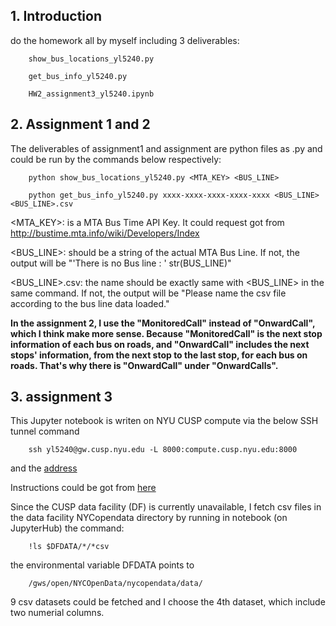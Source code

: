 ## 1. Introduction
do the homework all by myself
including 3 deliverables:

        show_bus_locations_yl5240.py
        
        get_bus_info_yl5240.py
        
        HW2_assignment3_yl5240.ipynb

## 2. Assignment 1 and 2
The deliverables of assignment1 and assignment are python files as .py and could
be run by the commands below respectively:

        python show_bus_locations_yl5240.py <MTA_KEY> <BUS_LINE>

        python get_bus_info_yl5240.py xxxx-xxxx-xxxx-xxxx-xxxx <BUS_LINE> <BUS_LINE>.csv

<MTA_KEY>: is a MTA Bus Time API Key. It could request got from http://bustime.mta.info/wiki/Developers/Index

<BUS_LINE>: should be a string of the actual MTA Bus Line. If not, the output will be "'There is no Bus line : ' str(BUS_LINE)"

<BUS_LINE>.csv: the name should be exactly same with <BUS_LINE> in the same command. If not, the output will be "Please name the csv file according to the bus line data loaded."

**In the assignment 2, I use the "MonitoredCall" instead of "OnwardCall", which I think make more sense. Because "MonitoredCall" is the next stop information of each bus on roads, and "OnwardCall" includes the next stops' information, from the next stop to the last stop, for each bus on roads. That's why there is "OnwardCall" under "OnwardCalls".**

## 3. assignment 3
This Jupyter notebook is writen on NYU CUSP compute via the below SSH tunnel command 

        ssh yl5240@gw.cusp.nyu.edu -L 8000:compute.cusp.nyu.edu:8000
        
and the [address](https://localhost:8000)

Instructions could be got from [here](https://datahub.cusp.nyu.edu/sites/default/files/documents/guides/Jupyter_Notebook_from_your_browser_Mac.pdf)

Since the CUSP data facility (DF) is currently unavailable, I fetch csv files in the data facility NYCopendata directory by running in notebook (on JupyterHub) the command:

        !ls $DFDATA/*/*csv
        
the environmental variable DFDATA points to 

        /gws/open/NYCOpenData/nycopendata/data/
        
9 csv  datasets could be fetched and I choose the 4th dataset, which include two numerial columns.



